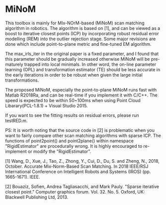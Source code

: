 # MiNoM
This toolbox is mainly for MIx-NOrM-based (MiNoM) scan matching algorithm in robotics. The algorithm is based on [1], and can be viewed as a boost to iterative closest points (ICP) by incorporating robust residual error modelling (REM) into the outlier rejection stage. Some major revisions are done which include point-to-plane metric and fine-tuned EM algorithm. 

The max_irls_iter in the original paper is a fixed parameter, and I found that this parameter should be gradually increased otherwise MiNoM will be pre-maturely trapped into local minimals. In other word, the on-line parameter learning (OPL) and transformation estimator (TE) should be less accurate in the early iterations in order to be robust when given the large initial transformations. 

The proposed MiNoM, especially the point-to-plane MiNoM runs fast with Matlab R2018Ra, and can be real-time if you implement it with C/C++. The speed is expected to be within 50~100ms when using Point Cloud Libarary(PCL-1.8.1) + Visual Studio 2015. 

If you want to see the fitting results on residual errors, please run testRED.m. 

PS: It is worth noting that the source code in [2] is problematic when you want to fairly compare other scan matching algorithms with sparse ICP. The functions of point2point() and point2plane() within namespace "RigidEstimator" are procedurally wrong. It is highly encouraged to re-implement or modify the "RigidEstimator".   

[1] Wang, D., Xue, J., Tao, Z., Zhong, Y., Cui, D., Du, S. and Zheng, N., 2018, October. Accurate Mix-Norm-Based Scan Matching. In 2018 IEEE/RSJ International Conference on Intelligent Robots and Systems (IROS) (pp. 1665-1671). IEEE.

[2] Bouaziz, Sofien, Andrea Tagliasacchi, and Mark Pauly. "Sparse iterative closest point." Computer graphics forum. Vol. 32. No. 5. Oxford, UK: Blackwell Publishing Ltd, 2013.
